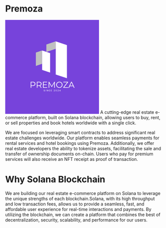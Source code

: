 # Premoza

<img src="1.png" width="300px" length="300px">
A cutting-edge real estate e-commerce platform, built on Solana blockchain, allowing users to buy, rent, or sell properties and book hotels worldwide with a single click.

<br/>

<p>
We are focused on leveraging smart contracts to address significant real estate challenges worldwide. Our platform enables seamless payments for rental services and hotel bookings using Premoza. Additionally, we offer real estate developers the ability to tokenize assets, facilitating the sale and transfer of ownership documents on-chain. Users who pay for premium services will also receive an NFT receipt as proof of transaction.</p>



# Why Solana Blockchain

We are building our real estate e-commerce platform on Solana to leverage the unique strengths of each blockchain.Solana, with its high throughput and low transaction fees, allows us to provide a seamless, fast, and affordable user experience for real-time interactions and payments. By utilizing the blockchain, we can create a platform that combines the best of decentralization, security, scalability, and performance for our users.


